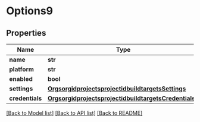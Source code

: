 # Options9

## Properties
Name | Type | Description | Notes
------------ | ------------- | ------------- | -------------
**name** | **str** |  | [optional] 
**platform** | **str** |  | [optional] 
**enabled** | **bool** |  | [optional] 
**settings** | [**OrgsorgidprojectsprojectidbuildtargetsSettings**](OrgsorgidprojectsprojectidbuildtargetsSettings.md) |  | [optional] 
**credentials** | [**OrgsorgidprojectsprojectidbuildtargetsCredentials1**](OrgsorgidprojectsprojectidbuildtargetsCredentials1.md) |  | [optional] 

[[Back to Model list]](../README.md#documentation-for-models) [[Back to API list]](../README.md#documentation-for-api-endpoints) [[Back to README]](../README.md)


